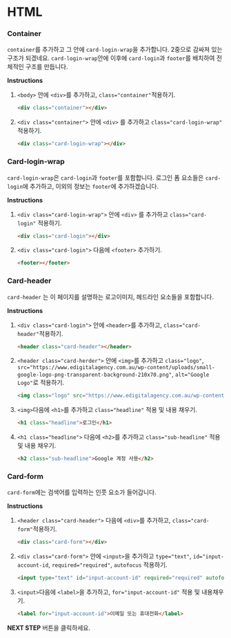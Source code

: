 # HTML
### Container

`container`를 추가하고 그 안에 `card-login-wrap`을 추가합니다. 2중으로 감싸져 있는 구조가 되겠네요. `card-login-wrap`안에 이후에 `card-login`과  `footer`를 배치하여 전체적인 구조를 만듭니다. 

**Instructions**

1. `<body>` 안에 `<div>`를 추가하고, `class="container"`적용하기.

   ```html
   <div class="container"></div>
   ```

2. `<div class="container">`  안에 `<div>` 를 추가하고 `class="card-login-wrap"` 적용하기.

   ```html
   <div class="card-login-wrap"></div>
   ```

### 

### Card-login-wrap

`card-login-wrap`은 `card-login`과 `footer`를 포함합니다. 로그인 폼 요소들은 `card-login`에 추가하고, 이외의 정보는 `footer`에 추가하겠습니다.

**Instructions**

1. `<div class="card-login-wrap">`  안에  `<div>` 를 추가하고 `class="card-login"` 적용하기.

   ```html
   <div class="card-login"></div>
   ```

2. `<div class="card-login">`  다음에  `<footer>`  추가하기.

   ```html
   <footer></footer>
   ```

### 

### Card-header

`card-header` 는 이 페이지를 설명하는 로고이미지, 헤드라인 요소들을 포함합니다.

**Instructions**

1. `<div class="card-login">`  안에 `<header>`를 추가하고, `class="card-header"`적용하기.

   ```html
   <header class="card-header"></header>
   ```

2. `<header class="card-herder">`  안에 `<img>`를 추가하고 `class="logo"`, `src="https://www.edigitalagency.com.au/wp-content/uploads/small-google-logo-png-transparent-background-210x70.png"`, `alt="Google Logo"`로 적용하기.

   ```html
   <img class="logo" src="https://www.edigitalagency.com.au/wp-content/uploads/small-google-logo-png-transparent-background-210x70.png" alt="Google Logo">
   ```

3. `<img>`다음에 `<h1>`를 추가하고 `class="headline"` 적용 및 내용 채우기.

   ```html
   <h1 class="headline">로그인</h1>
   ```

4. `<h1 class="headline">` 다음에 `<h2>`를 추가하고 `class="sub-headline"` 적용 및 내용 채우기.

   ```html
   <h2 class="sub-headline">Google 계정 사용</h2>
   ```



### Card-form

`card-form`에는 검색어를 입력하는 인풋 요소가 들어갑니다.

**Instructions**

1. `<header class="card-header">`  다음에 `<div>`를 추가하고, `class="card-form"`적용하기.

   ```html
   <div class="card-form"></div>
   ```

2. `<div class="card-form">`  안에 `<input>`을 추가하고 `type="text"`, `id="input-account-id`, `required="required"`,  `autofocus` 적용하기.

   ```html
   <input type="text" id="input-account-id" required="required" autofocus>
   ```

3. `<input>`다음에 `<label>`을 추가하고, `for="input-account-id"` 적용 및 내용채우기.

   ```html
   <label for="input-account-id">이메일 또는 휴대전화</label>
   ```





**NEXT STEP** 버튼을 클릭하세요.